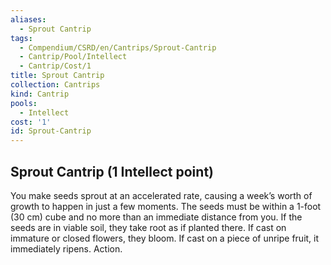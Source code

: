 ```yaml
---
aliases:
  - Sprout Cantrip
tags:
  - Compendium/CSRD/en/Cantrips/Sprout-Cantrip
  - Cantrip/Pool/Intellect
  - Cantrip/Cost/1
title: Sprout Cantrip
collection: Cantrips
kind: Cantrip
pools:
  - Intellect
cost: '1'
id: Sprout-Cantrip
---
```

## Sprout Cantrip  (1 Intellect point)  
You make seeds sprout at an accelerated rate, causing a week’s worth of growth to happen in just a few moments. The seeds must be within a 1-foot (30 cm) cube and no more than an immediate distance from you. If the seeds are in viable soil, they take root as if planted there. If cast on immature or closed flowers, they bloom. If cast on a piece of unripe fruit, it immediately ripens. Action.   
  
